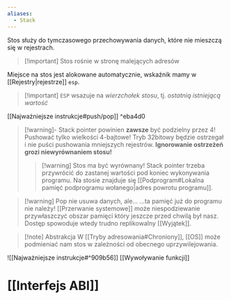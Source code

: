 ```yaml
---
aliases:
  - Stack
---
```

Stos służy do tymczasowego przechowywania danych, które nie mieszczą się w rejestrach.

>[!important] Stos rośnie w stronę malejących adresów

Miejsce na stos jest alokowane automatycznie, wskaźnik mamy w [[Rejestry|rejestrze]] `esp`.

>[!important] `ESP` wsazuje na *wierzchołek stosu*, tj. *ostatnią istniejącą wartość*

[[Najważniejsze instrukcje#push/pop]] ^eba4d0

>[!warning]- Stack pointer powinien **zawsze** być podzielny przez 4!
>Pushować tylko wielkości 4-bajtowe! Tryb 32bitowy będzie ostrzegał i nie puści pushowania mniejszych rejestrów.
>**Ignorowanie ostrzeżeń grozi niewyrównaniem stosu!**
>
>>[!warning] Stos ma być wyrównany!
>Stack pointer trzeba przywrócić do zastanej wartości pod koniec wykonywania programu. Na stosie znajduje się [[Podprogram#Lokalna pamięć podprogramu wołanego|adres powrotu programu]].

>[!warning] Pop nie usuwa danych, ale...
>...ta pamięć już do programu nie należy! [[Przerwanie systemowe]] może niespodziewanie przywłaszczyć obszar pamięci który jeszcze przed chwilą był nasz. Dostęp spowoduje wtedy trudno replikowalny [[Wyjątek]].

>[!note] Abstrakcja
>W [[Tryby adresowania#Chroniony]], [[OS]] może podmieniać nam stos w zależności od obecnego uprzywilejowania.

![[Najważniejsze instrukcje#^909b56]]
[[Wywoływanie funkcji]]

# [[Interfejs ABI]]
